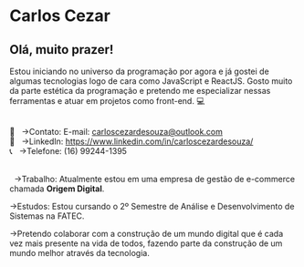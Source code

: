 # Carlos Cezar

## Olá, muito prazer!

Estou iniciando no universo da programação por agora e já gostei de algumas 
tecnologias logo de cara como JavaScript e ReactJS. Gosto muito da parte 
estética da programação e pretendo me especializar nessas ferramentas e 
atuar em projetos como front-end. :computer:

<br/> :email: &nbsp; ->Contato:  E-mail: carloscezardesouza@outlook.com
<br/> :link: &nbsp; ->LinkedIn: https://www.linkedin.com/in/carloscezardesouza/
<br/> :telephone_receiver: &nbsp; ->Telefone: (16) 99244-1395
            
<br/> &nbsp; ->Trabalho: Atualmente estou em uma empresa de gestão de e-commerce 
chamada **Origem Digital**.

->Estudos: Estou cursando o 2º Semestre de Análise e Desenvolvimento de Sistemas na FATEC.

->Pretendo colaborar com a construção de um mundo digital que é cada vez mais presente na 
vida de todos, fazendo parte da construção de um mundo melhor através da tecnologia.

